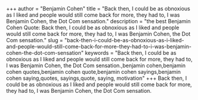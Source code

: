 +++
author = "Benjamin Cohen"
title = "Back then, I could be as obnoxious as I liked and people would still come back for more, they had to, I was Benjamin Cohen, the Dot Com sensation."
description = "the best Benjamin Cohen Quote: Back then, I could be as obnoxious as I liked and people would still come back for more, they had to, I was Benjamin Cohen, the Dot Com sensation."
slug = "back-then-i-could-be-as-obnoxious-as-i-liked-and-people-would-still-come-back-for-more-they-had-to-i-was-benjamin-cohen-the-dot-com-sensation"
keywords = "Back then, I could be as obnoxious as I liked and people would still come back for more, they had to, I was Benjamin Cohen, the Dot Com sensation.,benjamin cohen,benjamin cohen quotes,benjamin cohen quote,benjamin cohen sayings,benjamin cohen saying,quotes, sayings,quote, saying, motivation"
+++
Back then, I could be as obnoxious as I liked and people would still come back for more, they had to, I was Benjamin Cohen, the Dot Com sensation.

